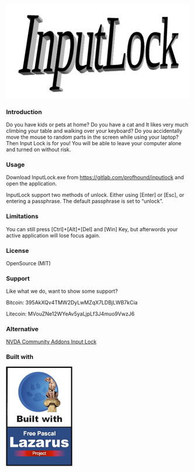 ![InputLock](inputlock-logo.png)

### Introduction

Do you have kids or pets at home? Do you have a cat and It likes very much climbing your table and walking over your keyboard? Do you accidentally move the mouse to random parts in the screen while using your laptop? Then Input Lock is for you! You will be able to leave your computer alone and turned on without risk.

### Usage

Download InputLock.exe from https://gitlab.com/profhound/inputlock and open the application.

InputLock support two methods of unlock. Either using [Enter] or [Esc], or entering a passphrase. The default passphrase is set to “unlock”.

### Limitations

You can still press [Ctrl]+[Alt]+[Del] and [Win] Key, but afterwords your active application will lose focus again.

### License

OpenSource (MIT)

### Support

Like what we do, want to show some support?

Bitcoin: 395AkXQv4TMW2DyLwMZqX7LDBjLWB7kCia 

Litecoin: MVouZNe12WYeAv5yaLjpLf3J4muo9VwzJ6

### Alternative

[NVDA Community Addons Input Lock](https://addons.nvda-project.org/addons/inputLock.en.html)

### Built with

[![Powered by Lazarus](powered_by_graphic.jpg)](https://www.lazarus-ide.org/)
